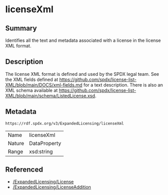 <!-- Automatically generated by spec-parser v2.0.0 on 2024-01-26T22:18:46.241893+00:00 -->
<!-- SPDX-License-Identifier: Community-Spec-1.0 -->

# licenseXml

## Summary

Identifies all the text and metadata associated with a license in the license XML format.


## Description

The license XML format is defined and used by the SPDX legal team.
See the XML fields defined at https://github.com/spdx/license-list-XML/blob/main/DOCS/xml-fields.md for a text description.
There is also an XML schema available at https://github.com/spdx/license-list-XML/blob/main/schema/ListedLicense.xsd.


## Metadata

`https://rdf.spdx.org/v3/ExpandedLicensing/licenseXml`


| | |
|---|---|
| Name | licenseXml |
| Nature | DataProperty |
| Range | xsd:string |




## Referenced

- [/ExpandedLicensing/License](../../ExpandedLicensing/Classes/License.md)
- [/ExpandedLicensing/LicenseAddition](../../ExpandedLicensing/Classes/LicenseAddition.md)

